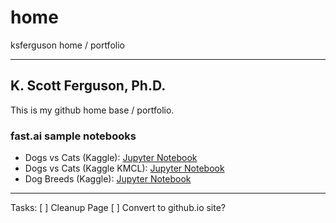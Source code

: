 # home
ksferguson home / portfolio

---

## K. Scott Ferguson, Ph.D.

This is my github home base / portfolio.

### fast.ai sample notebooks

  * Dogs vs Cats (Kaggle): [Jupyter Notebook](https://github.com/ksferguson/home/blob/master/nbs/fastai-BC-Dogs-Cats.ipynb)
  * Dogs vs Cats (Kaggle KMCL): [Jupyter Notebook](https://github.com/ksferguson/home/blob/master/nbs/fastai-BC-Dogs-Cats-KMCL.ipynb)
  * Dog Breeds (Kaggle): [Jupyter Notebook](https://github.com/ksferguson/home/blob/master/nbs/fastai-MC-Dog-Breeds.ipynb)



---
Tasks:
[ ] Cleanup Page
[ ] Convert to github.io site?
